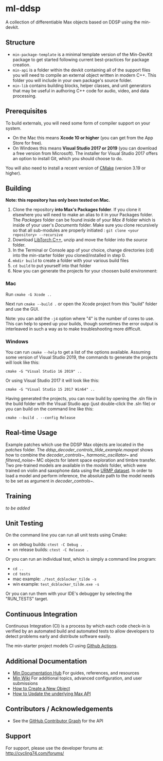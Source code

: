 # ml-ddsp

A collection of differentiable Max objects based on DDSP using the min-devkit.

## Structure

* `min-package-template` is a minimal template version of the Min-DevKit package to get started following current best-practices for package creation.
* `min-api` is a folder within the devkit containing all of the support files you will need to compile an external object written in modern C++.  This folder you will include in your own package's source folder.
* `min-lib` contains building blocks, helper classes, and unit generators that may be useful in authoring  C++ code for audio, video, and data processing.


## Prerequisites

To build externals, you will need some form of compiler support on your system. 

* On the Mac this means **Xcode 10 or higher** (you can get from the App Store for free). 
* On Windows this means **Visual Studio 2017 or 2019**  (you can download a free version from Microsoft). The installer for Visual Studio 2017 offers an option to install Git, which you should choose to do.

You will also need to install a recent version of [CMake](https://cmake.org/download/) (version 3.19 or higher).


## Building
**Note: this repository has only been tested on Mac.**

1. Clone the repository **into Max's Packages folder**. If you clone it elsewhere you will need to make an alias to it in your Packages folder.
   The *Packages* folder can be found inside of your *Max 8* folder which is inside of your user's *Documents* folder.
   Make sure you clone recursively so that all sub-modules are properly initiated : `git clone <your repository> --recursive`
2. Download [LibTorch C++](https://pytorch.org/get-started/locally/), unzip and move the folder into the *source* folder.
2. In the Terminal or Console app of your choice, change directories (cd) into the min-starter folder you cloned/installed in step 0.
3. `mkdir build` to create a folder with your various build files
4. `cd build` to put yourself into that folder
5. Now you can generate the projects for your choosen build environment:

### Mac 

Run `cmake -G Xcode ..`

Next run `cmake --build .` or open the Xcode project from this "build" folder and use the GUI.

Note: you can add the `-j4` option where "4" is the number of cores to use.  This can help to speed up your builds, though sometimes the error output is interleaved in such a way as to make troubleshooting more difficult.

### Windows

You can run `cmake --help` to get a list of the options available.  Assuming some version of Visual Studio 2019, the commands to generate the projects will look like this: 

`cmake -G "Visual Studio 16 2019" ..`

Or using Visual Studio 2017 it will look like this:

`cmake -G "Visual Studio 15 2017 Win64" ..`

Having generated the projects, you can now build by opening the .sln file in the build folder with the Visual Studio app (just double-click the .sln file) or you can build on the command line like this:

`cmake --build . --config Release`


## Real-time Usage

Example patches which use the DDSP Max objects are located in the *patches* folder. The *ddsp_decoder_controls_tilde_example.maxpat* shows how to combine the *decoder_controls~*, *harmonic_oscillator~* and *filtered_noise~* MC objects for latent space exploration and timbre transfer. Two pre-trained models are available in the *models* folder, which were trained on violin and saxophone data using the [URMP dataset](http://www2.ece.rochester.edu/projects/air/projects/URMP.html). In order to load a model and perform inference, the absolute path to the model needs to be set as argument in *decoder_controls~*.


## Training

*to be added*


## Unit Testing

On the command line you can run all unit tests using Cmake:

* on debug builds: `ctest -C Debug .`
* on release builds: `ctest -C Release .`

Or you can run an individual test, which is simply a command line program:

* `cd ..`
* `cd tests`
* mac example: `./test_dcblocker_tilde -s`
* win example: `test_dcblocker_tilde.exe -s`

Or you can run them with your IDE's debugger by selecting the "RUN_TESTS" target.


## Continuous Integration

Continuous Integration (CI) is a process by which each code check-in is verified by an automated build and automated tests to allow developers to detect problems early and distribute software easily.

The min-starter project models CI using [Github Actions](https://docs.github.com/en/actions).


## Additional Documentation

* [Min Documentation Hub](http://cycling74.github.io/min-devkit/) For guides, references, and resources
* [Min Wiki](https://github.com/Cycling74/min-devkit/wiki) For additional topics, advanced configuration, and user submissions
* [How to Create a New Object](./HowTo-NewObject.md)
* [How to Update the underlying Max API](./HowTo-UpdateTheAPI.md)



## Contributors / Acknowledgements

* See the [GitHub Contributor Graph](https://github.com/Cycling74/min-api/graphs/contributors) for the API

## Support

For support, please use the developer forums at:
http://cycling74.com/forums/
